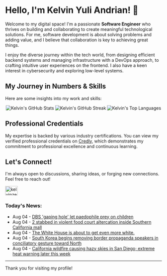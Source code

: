 # Hello, I'm Kelvin Yuli Andrian! 👋

Welcome to my digital space! I'm a passionate **Software Engineer** who thrives on building and collaborating to create meaningful technological solutions. For me, software development is about solving problems and adding value, and I believe that collaboration is key to achieving great things.

I enjoy the diverse journey within the tech world, from designing efficient backend systems and managing infrastructure with a DevOps approach, to crafting intuitive user experiences on the frontend. I also have a keen interest in cybersecurity and exploring low-level systems.

## My Journey in Numbers & Skills

Here are some insights into my work and skills:

<p align="center">
  <img src="https://github-readme-stats.vercel.app/api?username=kelvinzer0&show_icons=true&theme=radical" alt="Kelvin's GitHub Stats" />
  <img src="https://github-readme-streak-stats.herokuapp.com/?user=kelvinzer0&theme=radical" alt="Kelvin's GitHub Streak" />
  <img src="https://github-readme-stats.vercel.app/api/top-langs/?username=kelvinzer0&layout=compact&theme=radical" alt="Kelvin's Top Languages" />
</p>

## Professional Credentials

My expertise is backed by various industry certifications. You can view my verified professional credentials on [Credly](https://www.credly.com/users/kelvin-yuli-andrian/badges), which demonstrates my commitment to professional excellence and continuous learning.

## Let's Connect!

I'm always open to discussions, sharing ideas, or forging new connections. Feel free to reach out!

<p align="left">
    <a href="https://linkedin.com/in/kelvinzero" target="blank"><img align="center" src="https://cdn.jsdelivr.net/npm/simple-icons@3.0.1/icons/linkedin.svg" alt="kelvinzero" height="30" width="40" /></a>
</p>

### Today's News:

<!-- feed start -->
- Aug 04 - [DBS 'gaping hole' let paedophile prey on children](https://www.yahoo.com/news/articles/dbs-gaping-hole-let-paedophile-052223085.html)
- Aug 04 - [2 stabbed in violent food court altercation inside Southern California mall](https://www.yahoo.com/news/articles/2-stabbed-violent-food-court-042515293.html)
- Aug 04 - [The White House is about to get even more white.](https://www.yahoo.com/news/videos/white-house-even-more-white-040320641.html)
- Aug 04 - [South Korea begins removing border propaganda speakers in conciliatory gesture toward North](https://www.yahoo.com/news/articles/south-korea-begins-removing-border-025501624.html)
- Aug 04 - [California wildfire causing hazy skies in San Diego; extreme heat warning later this week](https://www.yahoo.com/news/articles/california-wildfire-causing-hazy-skies-021951764.html)
<!-- feed end -->

---

Thank you for visiting my profile!